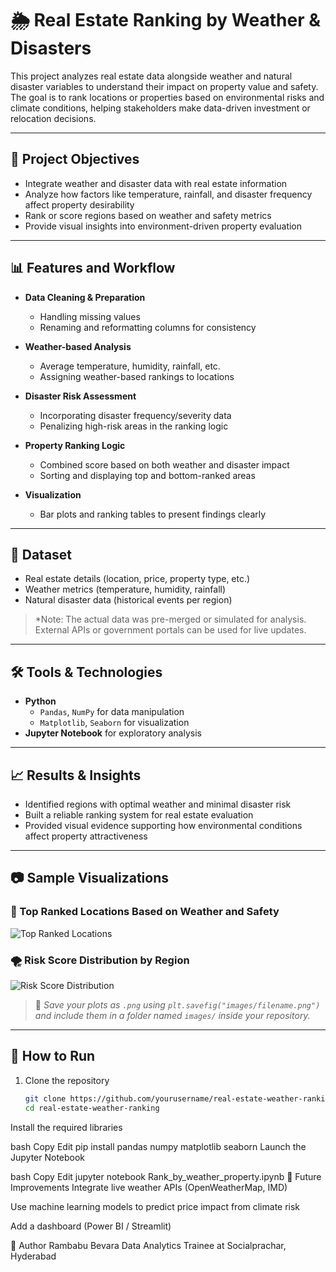 
# 🌦️ Real Estate Ranking by Weather & Disasters

This project analyzes real estate data alongside weather and natural disaster variables to understand their impact on property value and safety. The goal is to rank locations or properties based on environmental risks and climate conditions, helping stakeholders make data-driven investment or relocation decisions.

---

## 📌 Project Objectives

- Integrate weather and disaster data with real estate information  
- Analyze how factors like temperature, rainfall, and disaster frequency affect property desirability  
- Rank or score regions based on weather and safety metrics  
- Provide visual insights into environment-driven property evaluation

---

## 📊 Features and Workflow

- **Data Cleaning & Preparation**
  - Handling missing values
  - Renaming and reformatting columns for consistency

- **Weather-based Analysis**
  - Average temperature, humidity, rainfall, etc.
  - Assigning weather-based rankings to locations

- **Disaster Risk Assessment**
  - Incorporating disaster frequency/severity data
  - Penalizing high-risk areas in the ranking logic

- **Property Ranking Logic**
  - Combined score based on both weather and disaster impact
  - Sorting and displaying top and bottom-ranked areas

- **Visualization**
  - Bar plots and ranking tables to present findings clearly

---

## 📂 Dataset

- Real estate details (location, price, property type, etc.)
- Weather metrics (temperature, humidity, rainfall)
- Natural disaster data (historical events per region)

> *Note: The actual data was pre-merged or simulated for analysis. External APIs or government portals can be used for live updates.

---

## 🛠 Tools & Technologies

- **Python**  
  - `Pandas`, `NumPy` for data manipulation  
  - `Matplotlib`, `Seaborn` for visualization  
- **Jupyter Notebook** for exploratory analysis

---

## 📈 Results & Insights

- Identified regions with optimal weather and minimal disaster risk
- Built a reliable ranking system for real estate evaluation
- Provided visual evidence supporting how environmental conditions affect property attractiveness

---

## 📷 Sample Visualizations

### 📍 Top Ranked Locations Based on Weather and Safety
![Top Ranked Locations](images/top_ranked_locations.png)

### 🌪️ Risk Score Distribution by Region
![Risk Score Distribution](images/risk_score_distribution.png)

> 📌 *Save your plots as `.png` using `plt.savefig("images/filename.png")` and include them in a folder named `images/` inside your repository.*

---

## 🚀 How to Run

1. Clone the repository  
   ```bash
   git clone https://github.com/yourusername/real-estate-weather-ranking.git
   cd real-estate-weather-ranking
Install the required libraries

bash
Copy
Edit
pip install pandas numpy matplotlib seaborn
Launch the Jupyter Notebook

bash
Copy
Edit
jupyter notebook Rank_by_weather_property.ipynb
📌 Future Improvements
Integrate live weather APIs (OpenWeatherMap, IMD)

Use machine learning models to predict price impact from climate risk

Add a dashboard (Power BI / Streamlit)

🧠 Author
Rambabu Bevara
Data Analytics Trainee at Socialprachar, Hyderabad
